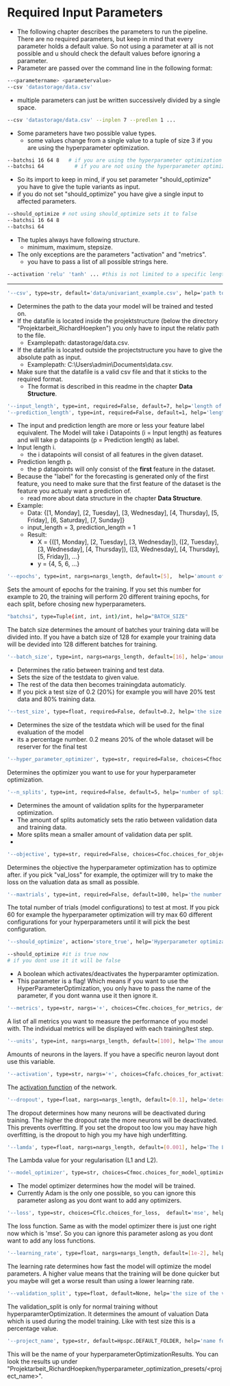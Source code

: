 # Required Input Parameters

- The following chapter describes the parameters to run the pipeline. There are no required parameters, but keep in mind that every parameter holds a default value. So not using a parameter at all is not possible and u should check the default values before ignoring a parameter. 
- Parameter are passed over the command line in the following format:

```bash
--<parametername> <parametervalue>
--csv 'datastorage/data.csv'
```

- multiple parameters can just be written successively divided by a single space.

```bash
--csv 'datastorage/data.csv' --inplen 7 --predlen 1 ...
```

- Some parameters have two possible value types.
  - some values change from a single value to a tuple of size 3 if you are using the hyperparameter optimization.

```bash
--batchsi 16 64 8   # if you are using the hyperparameter optimization
--batchsi 64          # if you are not using the hyperparameter optimization
```

- So its import to keep in mind, if you set parameter "should_optimize" you have to give the tuple variants as input.
- if you do not set "should_optimize" you have give a single input to affected parameters.

```bash
--should_optimize # not using should_optimize sets it to false
--batchsi 16 64 8 
--batchsi 64          
```

- The tuples always have following structure.
  - minimum, maximum, stepsize.
- The only exceptions are the parameters "activation" and "metrics".
  - you have to pass a list of all possible strings here.

```bash
--activation 'relu' 'tanh' ... #this is not limited to a specific length
```

___

```bash
'--csv', type=str, default='data/univariant_example.csv', help='path to csv data as string'
```

- Determines the path to the data your model will be trained and tested on.
- If the datafile is located inside the projektstructure (below the directory "Projektarbeit_RichardHoepken") you only have to input the relativ path to the file.
  - Examplepath: datastorage/data.csv.
- If the datafile is located outside the projectstructure you have to give the absolute path as input.
  - Examplepath: C:\Users\admin\Documents\data.csv.
- Make sure that the datafile is a valid csv file and that it sticks to the required format.
  - The format is described in this readme in the chapter **Data Structure**.

```bash
'--input_length', type=int, required=False, default=7, help='length of features as int'
'--prediction_length', type=int, required=False, default=1, help='length of labels as int'
```

- The input and prediction length are more or less your feature label equivalent. The Model will take i Datapoints (i = Input length) as features and will take p datapoints (p = Prediction length) as label.
- Input length i.
  -  the i datapoints will consist of all features in the given dataset.
- Prediction length p.
  - the p datapoints will only consist of the **first** feature in the dataset.
- Because the "label" for the forecasting is generated only of the first feature, you need to make sure that the first feature of the dataset is the feature you actualy want a prediction of.
  - read more about data structure in the chapter **Data Structure**.
- Example:
  - Data: {[1, Monday], [2, Tuesday], [3, Wednesday], [4, Thursday], [5, Friday], [6, Saturday], [7, Sunday]}
  - input_length = 3, prediction_length = 1
  - Result:
    - X = {([1, Monday], [2, Tuesday], [3, Wednesday]), ([2, Tuesday], [3, Wednesday], [4, Thursday]), ([3, Wednesday], [4, Thursday], [5, Friday]), ...}
    - y = {4, 5, 6, ...}

```bash
'--epochs', type=int, nargs=nargs_length, default=[5],  help='amount of epochs as int'
```

Sets the amount of epochs for the training. If you set this number for example to 20, the training will perform 20 different training epochs, for each split, before chosing new hyperparameters.

```bash
"batchsi", type=Tuple(int, int, int)/int, help="BATCH_SIZE"
```

The batch size determines the amount of batches your training data will be divided into. If you have a batch size of 128 for example your training data will be devided into 128 different batches for training.

```bash
'--batch_size', type=int, nargs=nargs_length, default=[16], help='amount of batches as int'
```

- Determines the ratio between training and test data.
- Sets the size of the testdata to given value.
- The rest of the data then becomes trainingdata automaticly.
- If you pick a test size of 0.2 (20%) for example you will have 20% test data and 80% training data.

```bash
'--test_size', type=float, required=False, default=0.2, help='the size of the test data cutoff'
```

- Determines the size of the testdata which will be used for the final evaluation of the model
- its a percentage number. 0.2 means 20% of the whole dataset will be reserver for the final test

```bash
'--hyper_parameter_optimizer', type=str, required=False, choices=Cfhoc.choices_for_optimizer, default='RandomSearch', help='the hyperparameter optimization method'
```

Determines the optimizer you want to use for your hyperparameter optimization.

```bash
'--n_splits', type=int, required=False, default=5, help='number of splits for validation'
```

- Determines the amount of validation splits for the hyperparameter optimization.
- The amount of splits automaticly sets the ratio between validation data and training data.
- More splits mean a smaller amount of validation data per split.
- 
```bash
'--objective', type=str, required=False, choices=Cfoc.choices_for_objective, default='val_loss', help='the objective which will be optimized during the training'
```

Determines the objective the hyperparameter optimization has to optimize after. if you pick "val_loss" for example, the optimizer will try to make the loss on the valuation data as small as possible.

```bash
'--maxtrials', type=int, required=False, default=100, help='the number of different possible hyperparameter combinations'
```

The total number of trials (model configurations) to test at most. If you pick 60 for example the hyperparameter optimization will try max 60 different configurations for your hyperparameters until it will pick the best configuration.

```bash
'--should_optimize', action='store_true', help='Hyperparameter optimization if true, only training if false (without hpo)'

--should_optimize #it is true now
# if you dont use it it will be false
```

- A boolean which activates/deactivates the hyperparamter optimization.
- This parameter is a flag! Which means if you want to use the HyperParameterOptimization, you only have to pass the name of the parameter, if you dont wanna use it then ignore it.

```bash
'--metrics', type=str, nargs='+', choices=Cfmc.choices_for_metrics, default=['F1Score'], help='the metrics which will be calculated during training (like root mean square error or F1Score)'
```

A list of all metrics you want to measure the performance of you model with. The individual metrics will be displayed with each training/test step.

```bash
'--units', type=int, nargs=nargs_length, default=[100], help='The amount of neutrons per layer in the neural network'
```

Amounts of neurons in the layers. If you have a specific neuron layout dont use this variable.

```bash
'--activation', type=str, nargs='+', choices=Cfafc.choices_for_activation, default=['relu'], help='the activation function of the neural network'
```

The [activation function](https://en.wikipedia.org/wiki/Activation_function) of the network.

```bash
'--dropout', type=float, nargs=nargs_length, default=[0.1], help='determines how many neurons will be deactivated during training'
```

The dropout determines how many neurons will be deactivated during training. The higher the dropout rate the more neurons will be deactivated. This prevents overfitting. If you set the dropout too low you may have high overfitting, is the dropout to high you my have high underfitting.

```bash
'--lamda', type=float, nargs=nargs_length, default=[0.001], help='The Lambda value for your regularisation (L1 and L2)'
```

The Lambda value for your regularisation (L1 and L2). 

```bash
'--model_optimizer', type=str, choices=Cfmoc.choices_for_model_optimizer,  default='Adam', help='the optimizer determines how the model will be optimated during training'
```

- The model optimizer determines how the model will be trained.
- Currently Adam is the only one possible, so you can ignore this parameter aslong as you dont want to add any optimizers.

```bash
'--loss', type=str, choices=Cflc.choices_for_loss,  default='mse', help='detemines on what metric the model will optimize during training'
```

The loss function. Same as with the model optimizer there is just one right now which is 'mse'. So you can ignore this parameter aslong as you dont want to add any loss functions.

```bash
'--learning_rate', type=float, nargs=nargs_length, default=[1e-2], help='the learning rate of the training'
```

The learning rate determines how fast the model will optimize the model parameters. A higher value means that the training will be done quicker but you maybe will get a worse result than using a lower learning rate.

```bash
'--validation_split', type=float, default=None, help='the size of the validation data during model training without hpo'
```

The validation_split is only for normal training without hyperparamterOptimization. It determines the amount of valuation Data which is used during the model training. Like with test size this is a percentage value.

```bash
'--project_name', type=str, default=Hpspc.DEFAULT_FOLDER, help='name for the folder the hyperparameter optimization preset will be stored in'
```

This will be the name of your hyperparameterOptimizationResults. You can look the results up under "Projektarbeit_RichardHoepken/hyperparameter_optimization_presets/<project_name>".
